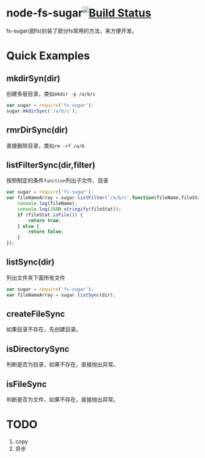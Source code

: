 node-fs-sugar[![Build Status](https://travis-ci.org/maczam/node-fs-sugar.svg)](https://travis-ci.org/maczam/node-fs-sugar)
=====
fs-sugar(甜fs)封装了部分fs常用的方法，来方便开发。


Quick Examples
===

mkdirSyn(dir)
---
创建多层目录，类似`mkdir -p /a/b/c`
```js
var sugar = require('fs-sugar');
sugar.mkdirSync('/a/b/c');
```
rmrDirSync(dir)
---
直接删除目录，类似`rm -rf /a/b`


listFilterSync(dir,filter)
---
按照制定的条件`function`列出子文件、目录
```js
var sugar = require('fs-sugar');
var fileNameArray = sugar.listFilter('/a/b/c',function(fileName,fileStat){
    console.log(fileName);
    console.log(JSON.stringify(fileStat));
    if (fileStat.isFile()) {
        return true;
    } else {
        return false;
    }
});

```

listSync(dir)
---
列出文件夹下面所有文件
```js
var sugar = require('fs-sugar');
var fileNameArray = sugar.listSync(dir);
```

createFileSync
---
如果目录不存在，先创建目录。

isDirectorySync
---
判断是否为目录，如果不存在，直接抛出异常。

isFileSync
---
判断是否为文件，如果不存在，直接抛出异常。

TODO
====
1. copy
2. 异步
